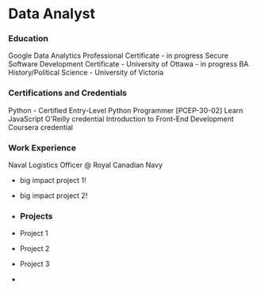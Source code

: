 # Data Analyst

### Education
Google Data Analytics Professional Certificate - in progress
Secure Software Development Certificate - University of Ottawa - in progress
BA History/Political Science - University of Victoria

### Certifications and Credentials
Python - Certified Entry-Level Python Programmer [PCEP-30-02]
Learn JavaScript O'Reilly credential
Introduction to Front-End Development Coursera credential

### Work Experience
Naval Logistics Officer @ Royal Canadian Navy
- big impact project 1!
- big impact project 2!

- ### Projects
- Project 1
- Project 2
- Project 3
- 

